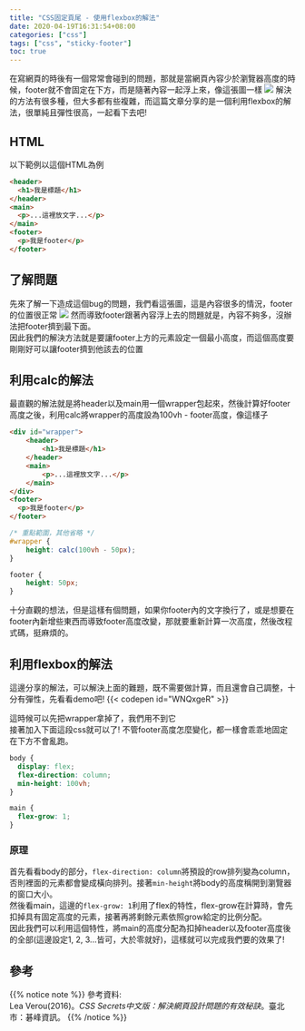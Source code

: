 ```yaml
---
title: "CSS固定頁尾 - 使用flexbox的解法"
date: 2020-04-19T16:31:54+08:00
categories: ["css"]
tags: ["css", "sticky-footer"]
toc: true
---
```


在寫網頁的時後有一個常常會碰到的問題，那就是當網頁內容少於瀏覽器高度的時候，footer就不會固定在下方，而是隨著內容一起浮上來，像這張圖一樣
![](/images/2020-04-19-sticky-footer/footer-bug-demo.PNG)
解決的方法有很多種，但大多都有些複雜，而這篇文章分享的是一個利用flexbox的解法，很單純且彈性很高，一起看下去吧!

<!--more-->

## HTML
以下範例以這個HTML為例
```html
<header>
  <h1>我是標題</h1>
</header>
<main>
  <p>...這裡放文字...</p>
</main>
<footer>
  <p>我是footer</p>
</footer>
```

## 了解問題
先來了解一下造成這個bug的問題，我們看這張圖，這是內容很多的情況，footer的位置很正常
![](/images/2020-04-19-sticky-footer/footer-demo.PNG)
然而導致footer跟著內容浮上去的問題就是，內容不夠多，沒辦法把footer擠到最下面。  
因此我們的解決方法就是要讓footer上方的元素設定一個最小高度，而這個高度要剛剛好可以讓footer擠到他該去的位置

## 利用calc的解法
最直觀的解法就是將header以及main用一個wrapper包起來，然後計算好footer高度之後，利用calc將wrapper的高度設為100vh - footer高度，像這樣子
```html
<div id="wrapper">
    <header>
        <h1>我是標題</h1>
    </header>
    <main>
        <p>...這裡放文字...</p>
    </main>
</div>
<footer>
  <p>我是footer</p>
</footer>
```
```css
/* 重點範圍，其他省略 */
#wrapper {
    height: calc(100vh - 50px);
}

footer {
    height: 50px;
}
```
十分直觀的想法，但是這樣有個問題，如果你footer內的文字換行了，或是想要在footer內新增些東西而導致footer高度改變，那就要重新計算一次高度，然後改程式碼，挺麻煩的。

## 利用flexbox的解法
這邊分享的解法，可以解決上面的難題，既不需要做計算，而且還會自己調整，十分有彈性，先看看demo吧!
{{< codepen id="WNQxgeR" >}}  

這時候可以先把wrapper拿掉了，我們用不到它  
接著加入下面這段css就可以了! 不管footer高度怎麼變化，都一樣會乖乖地固定在下方不會亂跑。  
```css
body {
  display: flex;
  flex-direction: column;
  min-height: 100vh;
}

main {
  flex-grow: 1;
}
```

### 原理
首先看看body的部分，`flex-direction: column`將預設的row排列變為column，否則裡面的元素都會變成橫向排列。接著`min-height`將body的高度稱開到瀏覽器的窗口大小。  
然後看main，這邊的`flex-grow: 1`利用了flex的特性，flex-grow在計算時，會先扣掉具有固定高度的元素，接著再將剩餘元素依照grow給定的比例分配。  
因此我們可以利用這個特性，將main的高度分配為扣掉header以及footer高度後的全部(這邊設定1, 2, 3...皆可，大於零就好)，這樣就可以完成我們要的效果了!

## 參考
{{% notice note %}}
參考資料:  
Lea Verou(2016)。*CSS Secrets中文版：解決網頁設計問題的有效秘訣*。臺北市：碁峰資訊。 
{{% /notice %}}
